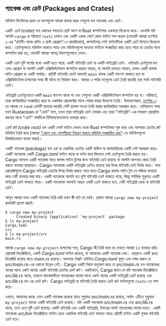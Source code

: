 ## প্যাকেজ এবং ক্রেট (Packages and Crates)

মডিউল সিস্টেমের প্রথম যে অংশগুলো আমরা কভার করব সেগুলো হল প্যাকেজ এবং ক্রেট।

একটি *ক্রেট (crate)* হল কোডের সবচেয়ে ছোট অংশ যা Rust কম্পাইলার একবারে বিবেচনা করে। এমনকি যদি আপনি `cargo`-র পরিবর্তে `rustc` চালান এবং একটি একক সোর্স কোড ফাইল পাস করেন (যেমনটি আমরা চ্যাপ্টার ১-এর "রাইটিং অ্যান্ড রানিং এ রাস্ট প্রোগ্রাম"-এ করেছিলাম), কম্পাইলার সেই ফাইলটিকে একটি ক্রেট হিসাবে বিবেচনা করে। ক্রেটগুলোতে মডিউল থাকতে পারে এবং মডিউলগুলো অন্যান্য ফাইলে সংজ্ঞায়িত করা যেতে পারে যা ক্রেটের সাথে কম্পাইল করা হয়, যেমনটি আমরা আসন্ন বিভাগগুলোতে দেখব।

একটি ক্রেট দুটি ফর্মের মধ্যে একটি হতে পারে: একটি বাইনারি ক্রেট বা একটি লাইব্রেরি ক্রেট। *বাইনারি ক্রেটগুলো* হল এমন প্রোগ্রাম যা আপনি একটি এক্সিকিউটেবলে কম্পাইল করতে পারেন, যা আপনি চালাতে পারেন, যেমন একটি কমান্ড লাইন প্রোগ্রাম বা একটি সার্ভার। প্রতিটি বাইনারি ক্রেটে অবশ্যই `main` নামক একটি ফাংশন থাকতে হবে যা এক্সিকিউটেবল চালানোর সময় কী ঘটবে তা নির্ধারণ করে। আমরা এ পর্যন্ত যতগুলো ক্রেট তৈরি করেছি তার সবই বাইনারি ক্রেট।

*লাইব্রেরি ক্রেটগুলোতে* একটি `main` ফাংশন থাকে না এবং সেগুলো একটি এক্সিকিউটেবলে কম্পাইল হয় না। পরিবর্তে, তারা কার্যকারিতা সংজ্ঞায়িত করে যা একাধিক প্রোজেক্টের সাথে শেয়ার করার উদ্দেশ্যে তৈরি। উদাহরণস্বরূপ, [চ্যাপ্টার ২][rand]<!-- ignore -->-তে আমরা যে `rand` ক্রেটটি ব্যবহার করেছি সেটি র‍্যান্ডম সংখ্যা তৈরি করার কার্যকারিতা সরবরাহ করে। বেশিরভাগ সময় যখন Rustacean-রা "ক্রেট" বলে, তখন তারা লাইব্রেরি ক্রেট বোঝায় এবং তারা "লাইব্রেরি"-এর সাধারণ প্রোগ্রামিং ধারণার সাথে "ক্রেট" শব্দটিকে বিনিময়যোগ্যভাবে ব্যবহার করে।

*ক্রেট রুট (crate root)* হল একটি সোর্স ফাইল যেখান থেকে Rust কম্পাইলার শুরু করে এবং আপনার ক্রেটের রুট মডিউল তৈরি করে (আমরা [“স্কোপ এবং গোপনীয়তা নিয়ন্ত্রণ করতে মডিউল সংজ্ঞায়িত করা”][modules]<!-- ignore -->-তে মডিউলগুলো বিস্তারিতভাবে ব্যাখ্যা করব)।

একটি *প্যাকেজ (package)* হল এক বা একাধিক ক্রেটের একটি বান্ডিল যা কার্যকারিতার একটি সেট সরবরাহ করে। একটি প্যাকেজে একটি _Cargo.toml_ ফাইল থাকে যা বর্ণনা করে কিভাবে সেই ক্রেটগুলো তৈরি করতে হয়। Cargo আসলে একটি প্যাকেজ যাতে কমান্ড লাইন টুলের জন্য বাইনারি ক্রেট রয়েছে যা আপনি আপনার কোড তৈরি করতে ব্যবহার করেছেন। Cargo প্যাকেজে একটি লাইব্রেরি ক্রেটও রয়েছে যার উপর বাইনারি ক্রেট নির্ভর করে। অন্য প্রোজেক্টগুলো Cargo লাইব্রেরি ক্রেটের উপর নির্ভর করতে পারে যাতে Cargo কমান্ড লাইন টুল যে লজিক ব্যবহার করে সেটি ব্যবহার করা যায়। একটি প্যাকেজে আপনি যত খুশি বাইনারি ক্রেট থাকতে পারে, কিন্তু সর্বাধিক শুধুমাত্র একটি লাইব্রেরি ক্রেট থাকতে পারে। একটি প্যাকেজে অবশ্যই অন্তত একটি ক্রেট থাকতে হবে, সেটি লাইব্রেরি হোক বা বাইনারি ক্রেট।

আসুন আমরা যখন একটি প্যাকেজ তৈরি করি তখন কী ঘটে তা দেখি। প্রথমে আমরা `cargo new my-project` কমান্ডটি প্রবেশ করাই:

```console
$ cargo new my-project
     Created binary (application) `my-project` package
$ ls my-project
Cargo.toml
src
$ ls my-project/src
main.rs
```

আমরা `cargo new my-project` চালানোর পরে, Cargo কী তৈরি করে তা দেখতে আমরা `ls` ব্যবহার করি। প্রোজেক্ট ডিরেক্টরিতে, একটি _Cargo.toml_ ফাইল রয়েছে, যা আমাদের একটি প্যাকেজ দেয়। এছাড়াও একটি _src_ ডিরেক্টরি রয়েছে যাতে _main.rs_ রয়েছে। আপনার টেক্সট এডিটরে _Cargo.toml_ খুলুন এবং লক্ষ্য করুন যে _src/main.rs_-এর কোনো উল্লেখ নেই। Cargo একটি নিয়ম অনুসরণ করে যে _src/main.rs_ হল প্যাকেজের নামের সাথে একই নামের একটি বাইনারি ক্রেটের ক্রেট রুট। একইভাবে, Cargo জানে যে যদি প্যাকেজ ডিরেক্টরিতে _src/lib.rs_ থাকে, তাহলে প্যাকেজটিতে প্যাকেজের নামের সাথে একই নামের একটি লাইব্রেরি ক্রেট রয়েছে এবং _src/lib.rs_ হল এর ক্রেট রুট। Cargo লাইব্রেরি বা বাইনারি তৈরি করতে ক্রেট রুট ফাইলগুলো `rustc`-তে পাস করে।

এখানে, আমাদের কাছে এমন একটি প্যাকেজ রয়েছে যাতে শুধুমাত্র _src/main.rs_ রয়েছে, অর্থাৎ এটিতে শুধুমাত্র `my-project` নামের একটি বাইনারি ক্রেট রয়েছে। যদি একটি প্যাকেজে _src/main.rs_ এবং _src/lib.rs_ থাকে, তবে এতে দুটি ক্রেট রয়েছে: একটি বাইনারি এবং একটি লাইব্রেরি, উভয়ের নামই প্যাকেজের নামের মতো। একটি প্যাকেজে _src/bin_ ডিরেক্টরিতে ফাইল রেখে একাধিক বাইনারি ক্রেট থাকতে পারে: প্রতিটি ফাইল একটি পৃথক বাইনারি ক্রেট হবে।

[modules]: ch07-02-defining-modules-to-control-scope-and-privacy.html
[rand]: ch02-00-guessing-game-tutorial.html#generating-a-random-number

